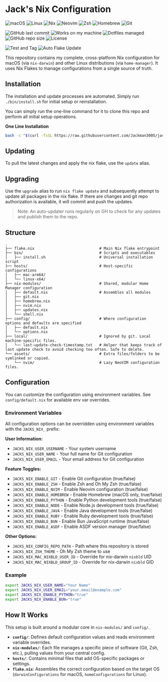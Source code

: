 # Jack's Nix Configuration
![macOS](https://img.shields.io/badge/macOS-000000?logo=apple&logoColor=white)
![Linux](https://img.shields.io/badge/Linux-FCC624?logo=linux&logoColor=black)
![Nix](https://img.shields.io/badge/Nix-5277C3?logo=nixos&logoColor=white)
![Neovim](https://img.shields.io/badge/Neovim-57A143?logo=neovim&logoColor=white)
![Zsh](https://img.shields.io/badge/Zsh-F15A24?logo=zsh&logoColor=white)
![Homebrew](https://img.shields.io/badge/Homebrew-FBB040?logo=homebrew&logoColor=black)
![Git](https://img.shields.io/badge/Git-F05032?logo=git&logoColor=white)

![GitHub last commit](https://img.shields.io/github/last-commit/Jackman3005/jacks-nix)
![Works on my machine](https://img.shields.io/badge/Works%20on-My%20Machine-success)
![Dotfiles managed](https://img.shields.io/badge/Dotfiles-Managed-success)
![GitHub repo size](https://img.shields.io/github/repo-size/Jackman3005/jacks-nix)
![License](https://img.shields.io/github/license/Jackman3005/jacks-nix)

![Test and Tag](https://github.com/Jackman3005/jacks-nix/workflows/Test%20and%20Tag/badge.svg)
![Auto Flake Update](https://github.com/Jackman3005/jacks-nix/workflows/Auto%20Flake%20Update/badge.svg)

This repository contains my complete, cross-platform Nix configuration for macOS (via `nix-darwin`) and other Linux distributions (via `home-manager`). It uses Nix Flakes to manage configurations from a single source of truth.

## Installation

The installation and update processes are automated. Simply run `./bin/install.sh` for initial setup or reinstallation.

You can simply run the one-line command for it to clone this repo and perform all initial setup operations.

**One Line Installation**
```bash
bash -c "$(curl -fsSL https://raw.githubusercontent.com/Jackman3005/jacks-nix/latest/bin/install.sh)"
```

## Updating
To pull the latest changes and apply the nix flake, use the `update` alias.

## Upgrading
Use the `upgrade` alias to run `nix flake update` and subsequently attempt to update all packages in the nix flake.
If there are changes and git repo authorization is available, it will commit and push the updates.

> Note: An auto-updater runs regularly on GH to check for any updates and publish them to the repo.

## Structure
```
.
├── flake.nix                             # Main Nix flake entrypoint
├── bin/                                  # Scripts and executables
│   ├── install.sh                        # Universal installation script
├── hosts/                                # Host-specific configurations
│   ├── mac-arm64/
│   └── linux-x64/
├── nix-modules/                          # Shared, modular Home Manager configuration
│   ├── default.nix                       # Assembles all modules
│   ├── git.nix
│   ├── homebrew.nix
│   ├── nvim.nix
│   ├── updates.nix
│   └── shell.nix
├── config/                               # Where configuration options and defaults are specified
│   ├── default.nix
│   └── options.nix
├── local/                                # Ignored by git. Local machine-specific files.
│   └── last-update-check-timestamp.txt   # Helper that keeps track of last update check to avoid checking too often. Safe to delete.
└── assets/                               # Extra files/folders to be symlinked or copied.
    └── nvim/                             # Lazy NeoVIM configuration files.
```

## Configuration

You can customize the configuration using environment variables. See `config/default.nix` for available env var overrides.

### Environment Variables

All configuration options can be overridden using environment variables with the `JACKS_NIX_` prefix:

**User Information:**
- `JACKS_NIX_USER_USERNAME` - Your system username
- `JACKS_NIX_USER_NAME` - Your full name for Git configuration
- `JACKS_NIX_USER_EMAIL` - Your email address for Git configuration

**Feature Toggles:**
- `JACKS_NIX_ENABLE_GIT` - Enable Git configuration (true/false)
- `JACKS_NIX_ENABLE_ZSH` - Enable Zsh and Oh My Zsh (true/false)
- `JACKS_NIX_ENABLE_NVIM` - Enable Neovim configuration (true/false)
- `JACKS_NIX_ENABLE_HOMEBREW` - Enable Homebrew (macOS only, true/false)
- `JACKS_NIX_ENABLE_PYTHON` - Enable Python development tools (true/false)
- `JACKS_NIX_ENABLE_NODE` - Enable Node.js development tools (true/false)
- `JACKS_NIX_ENABLE_JAVA` - Enable Java development tools (true/false)
- `JACKS_NIX_ENABLE_RUBY` - Enable Ruby development tools (true/false)
- `JACKS_NIX_ENABLE_BUN` - Enable Bun JavaScript runtime (true/false)
- `JACKS_NIX_ENABLE_ASDF` - Enable ASDF version manager (true/false)

**Other Options:**
- `JACKS_NIX_CONFIG_REPO_PATH` - Path where this repository is stored
- `JACKS_NIX_ZSH_THEME` - Oh My Zsh theme to use
- `JACKS_NIX_MAC_NIXBLD_USER_ID` - Override for nix-darwin `nixbld` UID
- `JACKS_NIX_MAC_NIXBLD_GROUP_ID` - Override for nix-darwin `nixbld` GID

### Example

```bash
export JACKS_NIX_USER_NAME="Your Name"
export JACKS_NIX_USER_EMAIL="your.email@example.com"
export JACKS_NIX_ENABLE_PYTHON="true"
export JACKS_NIX_ENABLE_BUN="true"
```

## How It Works

This setup is built around a modular core in `nix-modules/` and `config/`.

- **`config/`**: Defines default configuration values and reads environment variable overrides.
- **`nix-modules/`**: Each file manages a specific piece of software (Git, Zsh, etc.), pulling values from your central config.
- **`hosts/`**: Contains minimal files that add OS-specific packages or settings.
- **`flake.nix`**: Assembles the correct configuration based on the target OS (`darwinConfigurations` for macOS, `homeConfigurations` for Linux).
